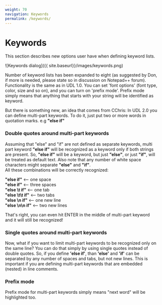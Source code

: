 ```yaml
---
weight: 70
navigation: Keywords
permalink: /keywords/
---
```


Keywords
========

This section describes new options user have when defining keyword lists.

![Keywords dialog]({{ site.baseurl}}/images/keywords.png)

Number of keyword lists has been expanded to eight (as suggested by Don, if more is needed, please state so in discussion on Notepad++ forum). Functionality is the same as in UDL 1.0. You can set 'font options' (font type, color, size and so on), and you can turn on 'prefix mode'. Prefix mode simply means that anything that starts with your string will be identified as keyword.

But there is something new, an idea that comes from CChris: In UDL 2.0 you can define multi-part keywords. To do it, just put two or more words in quotation marks. e.g __"else if"__

### Double quotes around multi-part keywords

Assuming that "else" and "if" are not defined as separate keywords, multi part keyword __"else if"__ will be recognized as a keyword only if both strings are present. So, __"else if"__ will be a keyword, but just __"else"__, or just __"if"__, will be treated as default text. Also note that any number of white space characters might separate __"else"__ and __"if"__.<br>
All these combinations will be correctly recognized:

__"else if"__ <-- one space<br>
__"else   if"__ <-- three spaces<br>
__"else \t if"__ <-- one tab<br>
__"else \t\t if"__ <-- two tabs<br>
__"else \n if"__ <-- one new line<br>
__"else \n\n if"__ <-- two new lines

That's right, you can even hit ENTER in the middle of multi-part keyword and it will still be recognized!

### Single quotes around multi-part keywords

Now, what if you want to limit multi-part keywords to be recognized only on the same line? You can do that simply by using single quotes instead of double quotes. So, if you define __'else if'__, than __'else'__ and __'if'__ can be separated by any number of spaces and tabs, but not new lines. This is important if you are defining multi-part keywords that are embedded (nested) in line comments.

### Prefix mode
Prefix mode for multi-part keywords simply means "next word" will be highlighted too.
